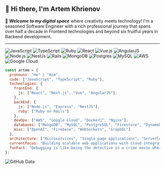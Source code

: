 ## 👋 Hi there, I'm Artem Khrienov

🚀 **_Welcome to my digital space_** where creativity meets technology! I'm a seasoned Software Engineer with a rich professional journey that spans over half a decade in Frontend technologies and beyond six fruitful years in Backend development.

---

![JavaScript](https://img.shields.io/badge/-JavaScript-F7DF1E?style=for-the-badge&logo=javascript&logoColor=black)
![TypeScript](https://img.shields.io/badge/-TypeScript-3178C6?style=for-the-badge&logo=typescript&logoColor=white)
![Ruby](https://img.shields.io/badge/-Ruby-CC342D?style=for-the-badge&logo=ruby&logoColor=white)
![React](https://img.shields.io/badge/-React-61DAFB?style=for-the-badge&logo=react&logoColor=black)
![Vue.js](https://img.shields.io/badge/-Vue.js-4FC08D?style=for-the-badge&logo=vue.js&logoColor=white)
![AngularJS](https://img.shields.io/badge/-AngularJS-E23237?style=for-the-badge&logo=angularjs&logoColor=white)
![Node.js](https://img.shields.io/badge/-Node.js-339933?style=for-the-badge&logo=nodedotjs&logoColor=white)
![NestJs](https://img.shields.io/badge/-NestJs-E0234E?style=for-the-badge&logo=nestjs&logoColor=white)
![Rails](https://img.shields.io/badge/-Rails-CC0000?style=for-the-badge&logo=ruby-on-rails&logoColor=white)
![MongoDB](https://img.shields.io/badge/-MongoDB-47A248?style=for-the-badge&logo=mongodb&logoColor=white)
![Postgres](https://img.shields.io/badge/-Postgres-336791?style=for-the-badge&logo=postgresql&logoColor=white)
![MySQL](https://img.shields.io/badge/-MySQL-4479A1?style=for-the-badge&logo=mysql&logoColor=white)
![AWS](https://img.shields.io/badge/-AWS-232F3E?style=for-the-badge&logo=amazon-aws&logoColor=white)
![Google Cloud](https://img.shields.io/badge/-Google_Cloud-4285F4?style=for-the-badge&logo=google-cloud&logoColor=white)

```javascript
const artem = {
  pronouns: "He" | "Him",
  code: ["JavaScript", "TypeScript", "Ruby"],
  technologies: {
    frontEnd: {
      js: ["React", "Next.js", "Vue", "AngularJS"],
    },
    backEnd: {
      js: ["Node.js", "Express", "NestJS"],
      ruby: ["Ruby on Rails"]
    },
    devOps: ["AWS", "Google Cloud", "Docker🐳", "Nginx"],
    databases: ["MongoDB", "MySQL", "PostgreSQL", "Firestore", "DynamoDB", "Redis"],
    misc: ["OpenAI", "Firebase", "WebSockets", "GraphQL"]
  },
  architecture: ["Microservices", "Single page applications", "Serverless architecture", "MVC"],
  currentFocus: "Building scalable web applications with cloud integration",
  funFact: "Debugging is like being the detective in a crime movie where you're also the murderer."
};
```

<!-- GitHub Profile Summary Cards for GitHub Data -->
![GitHub Data](https://github-profile-summary-cards.vercel.app/api/cards/profile-details?username=akhrienov&theme=react)

